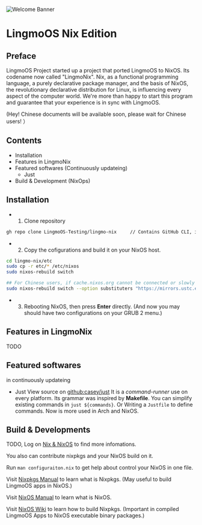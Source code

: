 ![Welcome Banner](https://github.com/user-attachments/assets/61c61e0c-edf0-4542-9423-507acc1f6ba6)

# LingmoOS Nix Edition
## Preface
LingmoOS Project started up a project that ported LingmoOS to NixOS. Its codename now called "LingmoNix". Nix, as a functional programming language, a purely declarative package manager, and the basis of NixOS, the revolutionary declarative distribution for Linux, is influencing every aspect of the computer world. We're more than happy to start this program and guarantee that your experience is in sync with LingmoOS.

(Hey! Chinese documents will be available soon, please wait for Chinese users! ）

## Contents

- Installation
- Features in LingmoNix
- Featured softwares (Continuously updateing)
  - Just
- Build & Development (NixOps)

## Installation

  - 1. Clone repository
  ```bash
  gh repo clone LingmoOS-Testing/lingmo-nix     // Contains GitHub CLI, if not, then use git.
  ``` 
  - 2. Copy the cofigurations and build it on your NixOS host.
  ```bash
  cd lingmo-nix/etc
  sudo cp -r etc/* /etc/nixos
  sudo nixos-rebuild switch

  ## For Chinese users, if cache.nixos.org cannot be connected or slowly connection, then run:
  sudo nixos-rebuild switch --option substituters "https://mirrors.ustc.edu.cn/nix-channels/store"
  ```

  - 3. Rebooting NixOS, then press **Enter** directly. (And now you may should have two configurations on your GRUB 2 menu.)

## Features in LingmoNix

TODO

## Featured softwares

in continuously updateing

   - Just
   View source on [github:casey/just](https://github.com/casey/just)
   It is a *command-runner* use on every platform. Its grammar was inspired by **Makefile**. You can simplify existing commands in `just ${commands}`. Or Writing a `Justfile` to define commands. Now is more used in Arch and NixOS.

## Build & Developments 

TODO, Log on [Nix & NixOS](nixos.org) to find more infomations.

You also can contribute nixpkgs and your NixOS build on it.

Run `man configuraiton.nix` to get help about control your NixOS in one file.

Visit [Nixpkgs Manual](https://nixos.org/manual/nixpkgs/stable/) to learn what is Nixpkgs. (May useful to build LingmoOS apps in NixOS.)

Visit [NixOS Manual](https://nixos.org/manual/nixos/stable) to learn what is NixOS.

Visit [NixOS Wiki](https://nixos.wiki/wiki/Nixpkgs/Create_and_debug_packages) to learn how to build Nixpkgs. (Important in compiled LingmoOS Apps to NixOS executable binary packages.)
